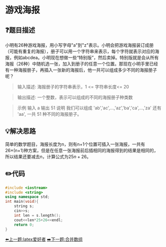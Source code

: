 # 游戏海报

## :question:题目描述
小明有26种游戏海报，用小写字母"a"到"z"表示。小明会把游戏海报装订成册（可能有重复的海报），册子可以用一个字符串来表示，每个字符就表示对应的海报，例如abcdea。小明现在想做一些“特别版”，然后卖掉。特别版就是会从所有海报（26种）中随机选一张，加入到册子的任意一个位置。那现在小明手里已经有一种海报册子，再插入一张新的海报后，他一共可以组成多少不同的海报册子呢？

>输入描述:
海报册子的字符串表示，1 <= 字符串长度<= 20

>输出描述:
一个整数，表示可以组成的不同的海报册子种类数

>示例
输入
a
输出
51
说明
我们可以组成 'ab','ac',...,'az','ba','ca',...,'za' 还有 'aa', 一共 51 种不同的海报册子。

## :bulb:解决思路
简单的数学题目，海报长度为n，则有n+1个位置可插入一张海报，一共有26×(n+1)种方案，但是在任意一张海报前后插相同的海报得到的结果是相同的，所以结果还要减去n，计算公式为$25n+26$。

## :pencil2:代码
```c++
#include <iostream>
#include <string>
using namespace std;
int main(void){
    string s;
    cin>>s;
    int len = s.length();
    cout<<len*25+26<<endl;
    return 0;
}
```
[:arrow_left:上一题:latex爱好者](Typesetting.md)
[:arrow_right:下一题:合并数组](MergeSortedList.md)